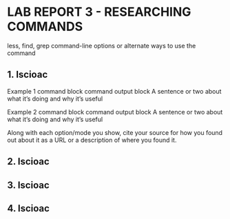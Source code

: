 # LAB REPORT 3 - RESEARCHING COMMANDS
less, find, grep command-line options or alternate ways to use the command

## 1. Iscioac
Example 1 
command block
command output block
A sentence or two about what it’s doing and why it’s useful

Example 2 
command block
command output block
A sentence or two about what it’s doing and why it’s useful

Along with each option/mode you show, cite your source for how you found out about it as a URL or a description of where you found it.


## 2. Iscioac



## 3. Iscioac



## 4. Iscioac
